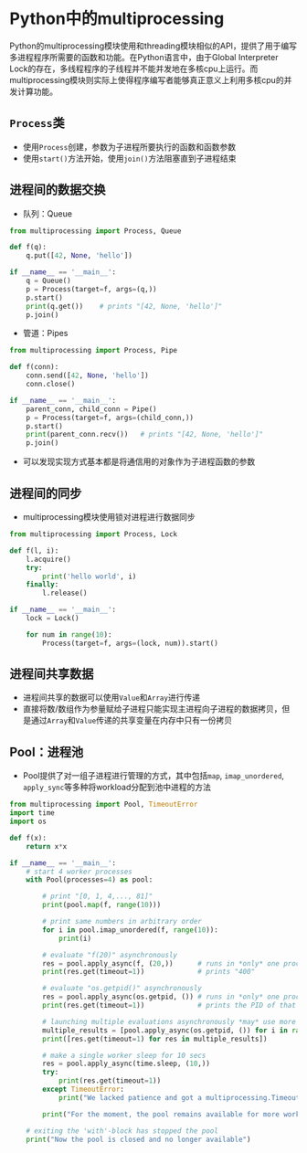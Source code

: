 # Python中的multiprocessing
Python的multiprocessing模块使用和threading模块相似的API，提供了用于编写多进程程序所需要的函数和功能。在Python语言中，由于Global Interpreter Lock的存在，多线程程序的子线程并不能并发地在多核cpu上运行。而multiprocessing模块则实际上使得程序编写者能够真正意义上利用多核cpu的并发计算功能。

## `Process`类
+ 使用`Process`创建，参数为子进程所要执行的函数和函数参数
+ 使用`start()`方法开始，使用`join()`方法阻塞直到子进程结束

## 进程间的数据交换
+ 队列：Queue
```python
from multiprocessing import Process, Queue

def f(q):
    q.put([42, None, 'hello'])

if __name__ == '__main__':
    q = Queue()
    p = Process(target=f, args=(q,))
    p.start()
    print(q.get())    # prints "[42, None, 'hello']"
    p.join()
```
+ 管道：Pipes
```python
from multiprocessing import Process, Pipe

def f(conn):
    conn.send([42, None, 'hello'])
    conn.close()

if __name__ == '__main__':
    parent_conn, child_conn = Pipe()
    p = Process(target=f, args=(child_conn,))
    p.start()
    print(parent_conn.recv())   # prints "[42, None, 'hello']"
    p.join()
```
+ 可以发现实现方式基本都是将通信用的对象作为子进程函数的参数

## 进程间的同步
+ multiprocessing模块使用锁对进程进行数据同步
```python
from multiprocessing import Process, Lock

def f(l, i):
    l.acquire()
    try:
        print('hello world', i)
    finally:
        l.release()

if __name__ == '__main__':
    lock = Lock()

    for num in range(10):
        Process(target=f, args=(lock, num)).start()
```

## 进程间共享数据
+ 进程间共享的数据可以使用`Value`和`Array`进行传递
+ 直接将数/数组作为参量赋给子进程只能实现主进程向子进程的数据拷贝，但是通过`Array`和`Value`传递的共享变量在内存中只有一份拷贝

## Pool：进程池
+ Pool提供了对一组子进程进行管理的方式，其中包括`map`, `imap_unordered`, `apply_sync`等多种将workload分配到池中进程的方法
```python
from multiprocessing import Pool, TimeoutError
import time
import os

def f(x):
    return x*x

if __name__ == '__main__':
    # start 4 worker processes
    with Pool(processes=4) as pool:

        # print "[0, 1, 4,..., 81]"
        print(pool.map(f, range(10)))

        # print same numbers in arbitrary order
        for i in pool.imap_unordered(f, range(10)):
            print(i)

        # evaluate "f(20)" asynchronously
        res = pool.apply_async(f, (20,))      # runs in *only* one process
        print(res.get(timeout=1))             # prints "400"

        # evaluate "os.getpid()" asynchronously
        res = pool.apply_async(os.getpid, ()) # runs in *only* one process
        print(res.get(timeout=1))             # prints the PID of that process

        # launching multiple evaluations asynchronously *may* use more processes
        multiple_results = [pool.apply_async(os.getpid, ()) for i in range(4)]
        print([res.get(timeout=1) for res in multiple_results])

        # make a single worker sleep for 10 secs
        res = pool.apply_async(time.sleep, (10,))
        try:
            print(res.get(timeout=1))
        except TimeoutError:
            print("We lacked patience and got a multiprocessing.TimeoutError")

        print("For the moment, the pool remains available for more work")

    # exiting the 'with'-block has stopped the pool
    print("Now the pool is closed and no longer available")
```